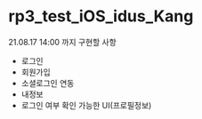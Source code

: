 # rp3_test_iOS_idus_Kang

21.08.17 14:00 까지 구현할 사항
- 로그인
- 회원가입
- 소셜로그인 연동
- 내정보
- 로그인 여부 확인 가능한 UI(프로필정보)
